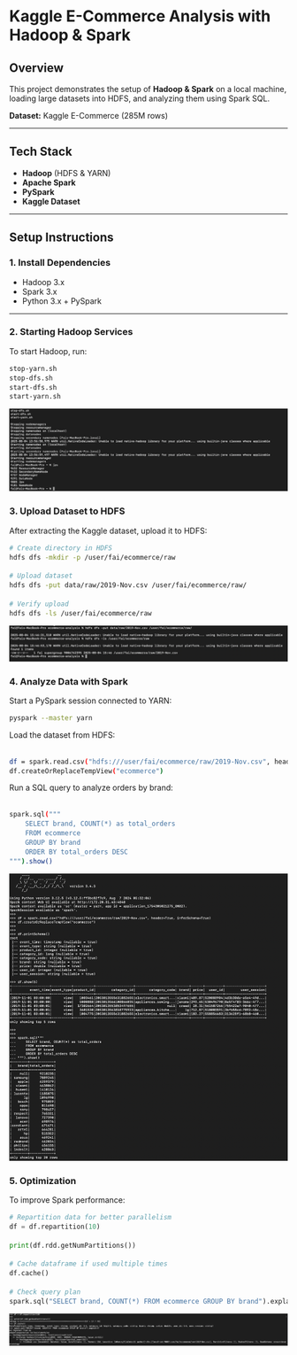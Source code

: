 # Kaggle E-Commerce Analysis with Hadoop & Spark

##  Overview
This project demonstrates the setup of **Hadoop & Spark** on a local machine, loading large datasets into HDFS, and analyzing them using Spark SQL.

**Dataset:** Kaggle E-Commerce (285M rows)

---

##  Tech Stack
- **Hadoop** (HDFS & YARN)
- **Apache Spark**
- **PySpark**
- **Kaggle Dataset**

---

##  Setup Instructions

### 1. Install Dependencies
- Hadoop 3.x
- Spark 3.x
- Python 3.x + PySpark

---

### 2. Starting Hadoop Services
To start Hadoop, run:

```bash
stop-yarn.sh
stop-dfs.sh
start-dfs.sh
start-yarn.sh
```


![Hadoop Services Running](images/start-hadoop-services-jps.png)



### 3. Upload Dataset to HDFS
After extracting the Kaggle dataset, upload it to HDFS:

```bash
# Create directory in HDFS
hdfs dfs -mkdir -p /user/fai/ecommerce/raw

# Upload dataset
hdfs dfs -put data/raw/2019-Nov.csv /user/fai/ecommerce/raw/

# Verify upload
hdfs dfs -ls /user/fai/ecommerce/raw
```

![HDFS Upload](images/hdfs-upload.png)


### 4. Analyze Data with Spark

Start a PySpark session connected to YARN:

```bash
pyspark --master yarn

```

Load the dataset from HDFS:
```bash

df = spark.read.csv("hdfs:///user/fai/ecommerce/raw/2019-Nov.csv", header=True, inferSchema=True)
df.createOrReplaceTempView("ecommerce")
```

Run a SQL query to analyze orders by brand:
```bash

spark.sql("""
    SELECT brand, COUNT(*) as total_orders
    FROM ecommerce
    GROUP BY brand
    ORDER BY total_orders DESC
""").show()
```

![Spark Analysis - Brands](images/spark-analysis-brands.png)



### 5. Optimization

To improve Spark performance:

```python
# Repartition data for better parallelism
df = df.repartition(10)

print(df.rdd.getNumPartitions())

# Cache dataframe if used multiple times
df.cache()

# Check query plan
spark.sql("SELECT brand, COUNT(*) FROM ecommerce GROUP BY brand").explain()
```

![Spark Optimization and Execution Plan](images/spark-optimization-explain.png)
